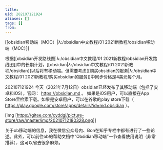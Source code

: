 ```yaml
---
title: 
uid: 202107121924
aliases: []
tags: []
from: 
---
```

[[obsidian移动端（MOC）|λ:/obsidian中文教程/01 2021新教程/obsidian移动端（MOC）]]

根据[[obsidian开发路线图|λ:/obsidian中文教程/01 2021新教程/obsidian开发路线图]]中的长期计划，[[obsidian|λ:/obsidian中文教程/01 2021新教程/obsidian]]以后将有移动端。但需要考虑[[购买obsidian的服务|λ:/obsidian中文教程/01 2021新教程/购买obsidian的服务]]中同步价格是4美元每个月。

202107121924
今天（2021年7月12日）obsidian已经发布了其移动端（包括了安卓和iOS），官网： https://obsidian.md 。 如果是iOS用户，可以直接在App Store里检索下载。如果是安卓用户，可以在谷歌的play store下载（ https://play.google.com/store/apps/details?id=md.obsidian ）。

[img [https://gitee.com/cyddgi/picture-store/raw/master/img/20210712180328.png]]

关于ob移动端的信息，我在微信公众号内、Bon在知乎专栏中都有进行了一些论述。此外，可以前往ob的帮助文档中“Obsidian移动端”一节查看使用说明（非常推荐），这可以省去很多麻烦。